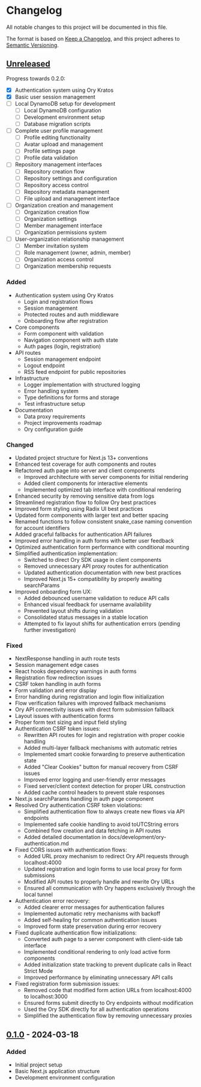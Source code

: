 # Changelog

All notable changes to this project will be documented in this file.

The format is based on [Keep a Changelog](https://keepachangelog.com/en/1.0.0/),
and this project adheres to [Semantic Versioning](https://semver.org/spec/v2.0.0.html).

## [Unreleased]

Progress towards 0.2.0:
- [x] Authentication system using Ory Kratos
- [x] Basic user session management
- [ ] Local DynamoDB setup for development
  - [ ] Local DynamoDB configuration
  - [ ] Development environment setup
  - [ ] Database migration scripts
- [ ] Complete user profile management
  - [ ] Profile editing functionality
  - [ ] Avatar upload and management
  - [ ] Profile settings page
  - [ ] Profile data validation
- [ ] Repository management interfaces
  - [ ] Repository creation flow
  - [ ] Repository settings and configuration
  - [ ] Repository access control
  - [ ] Repository metadata management
  - [ ] File upload and management interface
- [ ] Organization creation and management
  - [ ] Organization creation flow
  - [ ] Organization settings
  - [ ] Member management interface
  - [ ] Organization permissions system
- [ ] User-organization relationship management
  - [ ] Member invitation system
  - [ ] Role management (owner, admin, member)
  - [ ] Organization access control
  - [ ] Organization membership requests

### Added
- Authentication system using Ory Kratos
  - Login and registration flows
  - Session management
  - Protected routes and auth middleware
  - Onboarding flow after registration
- Core components
  - Form component with validation
  - Navigation component with auth state
  - Auth pages (login, registration)
- API routes
  - Session management endpoint
  - Logout endpoint
  - RSS feed endpoint for public repositories
- Infrastructure
  - Logger implementation with structured logging
  - Error handling system
  - Type definitions for forms and storage
  - Test infrastructure setup
- Documentation
  - Data proxy requirements
  - Project improvements roadmap
  - Ory configuration guide

### Changed
- Updated project structure for Next.js 13+ conventions
- Enhanced test coverage for auth components and routes
- Refactored auth page into server and client components
  - Improved architecture with server components for initial rendering
  - Added client components for interactive elements
  - Implemented optimized tab interface with conditional rendering
- Enhanced security by removing sensitive data from logs
- Streamlined registration flow to follow Ory best practices
- Improved form styling using Radix UI best practices
- Updated form components with larger text and better spacing
- Renamed functions to follow consistent snake_case naming convention for account identifiers
- Added graceful fallbacks for authentication API failures
- Improved error handling in auth forms with better user feedback
- Optimized authentication form performance with conditional mounting
- Simplified authentication implementation:
  - Switched to direct Ory SDK usage in client components
  - Removed unnecessary API proxy routes for authentication
  - Updated authentication documentation with new best practices
  - Improved Next.js 15+ compatibility by properly awaiting searchParams
- Improved onboarding form UX:
  - Added debounced username validation to reduce API calls
  - Enhanced visual feedback for username availability
  - Prevented layout shifts during validation
  - Consolidated status messages in a stable location
  - Attempted to fix layout shifts for authentication errors (pending further investigation)

### Fixed
- NextResponse handling in auth route tests
- Session management edge cases
- React hooks dependency warnings in auth forms
- Registration flow redirection issues
- CSRF token handling in auth forms
- Form validation and error display
- Error handling during registration and login flow initialization
- Flow verification failures with improved fallback mechanisms
- Ory API connectivity issues with direct form submission fallback
- Layout issues with authentication forms
- Proper form text sizing and input field styling
- Authentication CSRF token issues:
  - Rewritten API routes for login and registration with proper cookie handling
  - Added multi-layer fallback mechanisms with automatic retries
  - Implemented smart cookie forwarding to preserve authentication state
  - Added "Clear Cookies" button for manual recovery from CSRF issues
  - Improved error logging and user-friendly error messages
  - Fixed server/client context detection for proper URL construction
  - Added cache control headers to prevent stale responses
- Next.js searchParams handling in auth page component
- Resolved Ory authentication CSRF token violations:
  - Simplified authentication flow to always create new flows via API endpoints
  - Implemented safe cookie handling to avoid toUTCString errors
  - Combined flow creation and data fetching in API routes
  - Added detailed documentation in docs/development/ory-authentication.md
- Fixed CORS issues with authentication flows:
  - Added URL proxy mechanism to redirect Ory API requests through localhost:4000
  - Updated registration and login forms to use local proxy for form submissions
  - Modified API routes to properly handle and rewrite Ory URLs
  - Ensured all communication with Ory happens exclusively through the local tunnel
- Authentication error recovery:
  - Added clearer error messages for authentication failures
  - Implemented automatic retry mechanisms with backoff
  - Added self-healing for common authentication issues
  - Improved form state preservation during error recovery
- Fixed duplicate authentication flow initializations:
  - Converted auth page to a server component with client-side tab interface
  - Implemented conditional rendering to only load active form components
  - Added initialization state tracking to prevent duplicate calls in React Strict Mode
  - Improved performance by eliminating unnecessary API calls
- Fixed registration form submission issues:
  - Removed code that modified form action URLs from localhost:4000 to localhost:3000
  - Ensured forms submit directly to Ory endpoints without modification
  - Used the Ory SDK directly for all authentication operations
  - Simplified the authentication flow by removing unnecessary proxies

## [0.1.0] - 2024-03-18

### Added
- Initial project setup
- Basic Next.js application structure
- Development environment configuration

[Unreleased]: https://github.com/source-cooperative/source.coop/compare/v0.1.0...HEAD
[0.1.0]: https://github.com/source-cooperative/source.coop/releases/tag/v0.1.0 